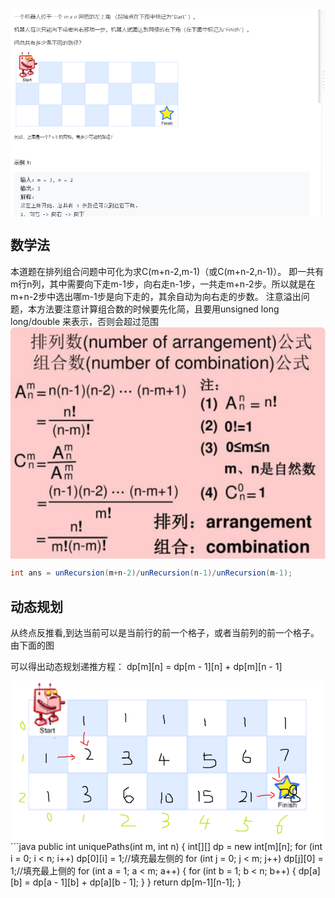<img src="./pictures/Annotation 2020-04-16 002426.png"  div align=center />

## 数学法
本道题在排列组合问题中可化为求C(m+n-2,m-1)（或C(m+n-2,n-1)）。
即一共有m行n列，其中需要向下走m-1步，向右走n-1步，一共走m+n-2步。所以就是在m+n-2步中选出哪m-1步是向下走的，其余自动为向右走的步数。
注意溢出问题，本方法要注意计算组合数的时候要先化简，且要用unsigned long long/double 来表示，否则会超过范围
<img src="./pictures/Annotation 2020-04-16 002348.png"  div align=center />

```java
int ans = unRecursion(m+n-2)/unRecursion(n-1)/unRecursion(m-1);
```
## 动态规划
从终点反推看,到达当前可以是当前行的前一个格子，或者当前列的前一个格子。
由下面的图

可以得出动态规划递推方程： dp[m][n] = dp[m - 1][n] + dp[m][n - 1]


<img src="./pictures/Annotation 2020-04-16 003515.png"  div align=center />
```java
 public int uniquePaths(int m, int n) {
        int[][] dp = new int[m][n];
        for (int i = 0; i < n; i++) dp[0][i]  = 1;//填充最左侧的
        for (int j = 0; j < m; j++) dp[j][0] = 1;//填充最上侧的
        for (int a = 1; a < m; a++) {
            for (int b = 1; b < n; b++) {
                dp[a][b] = dp[a - 1][b] + dp[a][b - 1];
            }
        }
        return dp[m-1][n-1];
    }

```